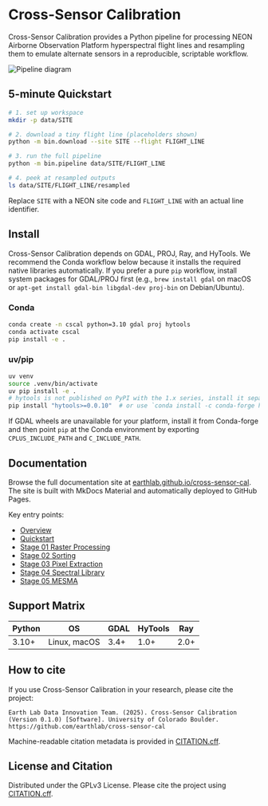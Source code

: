# Cross-Sensor Calibration

Cross-Sensor Calibration provides a Python pipeline for processing NEON Airborne Observation Platform hyperspectral flight lines and resampling them to emulate alternate sensors in a reproducible, scriptable workflow.

![Pipeline diagram](docs/img/pipeline.png)

## 5-minute Quickstart

```bash
# 1. set up workspace
mkdir -p data/SITE

# 2. download a tiny flight line (placeholders shown)
python -m bin.download --site SITE --flight FLIGHT_LINE

# 3. run the full pipeline
python -m bin.pipeline data/SITE/FLIGHT_LINE

# 4. peek at resampled outputs
ls data/SITE/FLIGHT_LINE/resampled
```

Replace `SITE` with a NEON site code and `FLIGHT_LINE` with an actual line identifier.

## Install

Cross-Sensor Calibration depends on GDAL, PROJ, Ray, and HyTools. We recommend the Conda workflow below because it installs the required native libraries automatically. If you prefer a pure `pip` workflow, install system packages for GDAL/PROJ first (e.g., `brew install gdal` on macOS or `apt-get install gdal-bin libgdal-dev proj-bin` on Debian/Ubuntu).

### Conda

```bash
conda create -n cscal python=3.10 gdal proj hytools
conda activate cscal
pip install -e .
```

### uv/pip

```bash
uv venv
source .venv/bin/activate
uv pip install -e .
# hytools is not published on PyPI with the 1.x series, install it separately
pip install "hytools>=0.0.10"  # or use `conda install -c conda-forge hytools`
```

If GDAL wheels are unavailable for your platform, install it from Conda-forge and then point `pip` at the Conda environment by exporting `CPLUS_INCLUDE_PATH` and `C_INCLUDE_PATH`.

## Documentation

Browse the full documentation site at
[earthlab.github.io/cross-sensor-cal](https://earthlab.github.io/cross-sensor-cal).
The site is built with MkDocs Material and automatically deployed to GitHub
Pages.

Key entry points:

- [Overview](docs/overview.md)
- [Quickstart](docs/quickstart.md)
- [Stage 01 Raster Processing](docs/stage-01-raster-processing.md)
- [Stage 02 Sorting](docs/stage-02-sorting.md)
- [Stage 03 Pixel Extraction](docs/stage-03-pixel-extraction.md)
- [Stage 04 Spectral Library](docs/stage-04-spectral-library.md)
- [Stage 05 MESMA](docs/stage-05-mesma.md)

## Support Matrix

| Python | OS            | GDAL | HyTools | Ray |
|--------|---------------|------|--------|-----|
| 3.10+  | Linux, macOS  | 3.4+ | 1.0+   | 2.0+ |

## How to cite

If you use Cross-Sensor Calibration in your research, please cite the project:

```
Earth Lab Data Innovation Team. (2025). Cross-Sensor Calibration (Version 0.1.0) [Software]. University of Colorado Boulder. https://github.com/earthlab/cross-sensor-cal
```

Machine-readable citation metadata is provided in [CITATION.cff](CITATION.cff).

## License and Citation

Distributed under the GPLv3 License. Please cite the project using [CITATION.cff](CITATION.cff).


